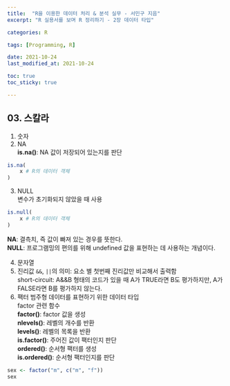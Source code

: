```yaml
---
title:  "R을 이용한 데이터 처리 & 분석 실무 - 서민구 지음"
excerpt: "R 실용서를 보며 R 정리하기 - 2장 데이터 타입"

categories: R

tags: [Programming, R]

date: 2021-10-24
last_modified_at: 2021-10-24

toc: true
toc_sticky: true

---
```


## 03. 스칼라

1. 숫자
2. NA  
**is.na()**: NA 값이 저장되어 있는지를 판단

```R
is.na(
    x # R의 데이터 객체
)
```

3. NULL  
변수가 초기화되지 않았을 때 사용

```R
is.null(
    x # R의 데이터 객체
)
```

**NA**: 결측치, 즉 값이 빠져 있는 경우를 뜻한다.  
**NULL**: 프로그램밍의 편의를 위해 undefined 값을 표현하는 데 사용하는 개념이다.

4. 문자열  
5. 진리값
`&&`, `||`의 의미: 요소 별 첫번째 진리값만 비교해서 출력함  
short-circuit: A&&B 형태의 코드가 있을 때 A가 TRUE라면 B도 평가하지만, A가 FALSE라면 B를 평가하지 않는다.  
6. 팩터
범주형 데이터를 표현하기 위한 데이터 타입  
factor 관련 함수  
**factor()**: factor 값을 생성  
**nlevels()**: 레벨의 개수를 반환  
**levels()**: 레벨의 목록을 반환  
**is.factor()**: 주어진 값이 팩터인지 판단  
**ordered()**: 순서형 팩터를 생성  
**is.ordered()**: 순서형 팩터인지를 판단

```R
sex <- factor("m", c("m", "f"))
sex
```
